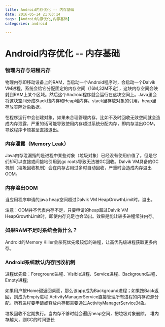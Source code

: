 ```yaml
---
title: Android内存优化 -- 内存基础
date: 2016-05-14 21:03:14
tags: [Android内存优化,内存基础]
categories: android

---
```


# Android内存优化 -- 内存基础

### 物理内存与进程内存

物理内存即移动设备上的RAM，当启动一个Android程序时，会启动一个Dalvik VM进程，系统会给它分配固定的内存空间（16M,32M不定），这块内存空间会映射到RAM上某个区域。然后这个Android程序就会运行在这块空间上。Java里会将这块空间分成Stack栈内存和Heap堆内存。stack里存放对象的引用，heap里存放实际对象数据。

在程序运行中会创建对象，如果未合理管理内存，比如不及时回收无效空间就会造成内存泄露，严重的话可能导致使用内存超过系统分配内存，即内存溢出OOM，导致程序卡顿甚至直接退出。

<!--more-->

### 内存泄露（Memory Leak）

Java内存泄漏指的是进程中某些对象（垃圾对象）已经没有使用价值了，但是它们却可以直接或间接地引用到gc roots导致无法被GC回收。Dalvik VM具备的GC机制（垃圾回收机制）会在内存占用过多时自动回收，严重时会造成内存溢出OOM。

### 内存溢出OOM
当应用程序申请的java heap空间超过Dalvik VM HeapGrowthLimit时，溢出。

注意：OOM并不代表内存不足，只要申请的heap超过Dalvik VM HeapGrowthLimit时，即使内存充足也会溢出。效果是能让较多进程常驻内存。

### 如果RAM不足时系统会做什么？

Android的Memory Killer会杀死优先级较低的进程，让高优先级进程获取更多内存。

### Android系统默认内存回收机制

进程优先级：Foreground进程、Visible进程、Service进程、Background进程、Empty进程;

如果用户按Home键返回桌面，那么该app成为Background进程；如果按Back返回，则成为Empty进程
ActivityManagerService直接管理所有进程的内存资源分配。所有进程要申请或释放内存都需要通过ActivityManagerService对象。

垃圾回收不定期执行。当内存不够时就会遍历heap空间，把垃圾对象删除。
堆内存越大，则GC的时间更长